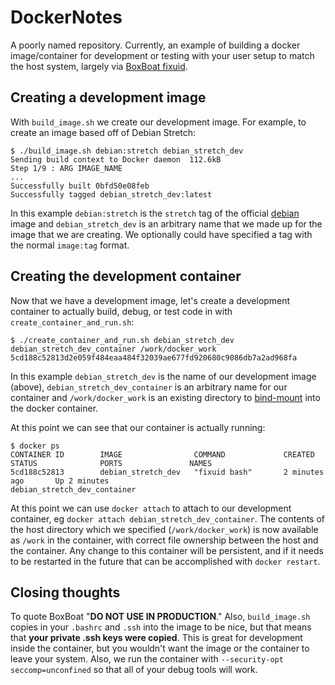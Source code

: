 # DockerNotes
A poorly named repository. Currently, an example of building a docker image/container for development or testing with your user setup to match the host system, largely via [BoxBoat fixuid](https://github.com/boxboat/fixuid).

## Creating a development image
With `build_image.sh` we create our development image. For example, to create an image based off of Debian Stretch:
```
$ ./build_image.sh debian:stretch debian_stretch_dev
Sending build context to Docker daemon  112.6kB
Step 1/9 : ARG IMAGE_NAME
...
Successfully built 0bfd50e08feb
Successfully tagged debian_stretch_dev:latest
```

In this example `debian:stretch` is the `stretch` tag of the official [debian](https://hub.docker.com/_/debian/) image and `debian_stretch_dev` is an arbitrary name that we made up for the image that we are creating. We optionally could have specified a tag with the normal `image:tag` format.

## Creating the development container
Now that we have a development image, let's create a development container to actually build, debug, or test code in with `create_container_and_run.sh`:
```
$ ./create_container_and_run.sh debian_stretch_dev debian_stretch_dev_container /work/docker_work
5cd188c52813d2e059f484eaa484f32039ae677fd920680c9086db7a2ad968fa
```

In this example `debian_stretch_dev` is the name of our development image (above), `debian_stretch_dev_container` is an arbitrary name for our container and `/work/docker_work` is an existing directory to [bind-mount](https://docs.docker.com/storage/bind-mounts/) into the docker container.

At this point we can see that our container is actually running:
```
$ docker ps
CONTAINER ID        IMAGE                COMMAND             CREATED             STATUS              PORTS               NAMES
5cd188c52813        debian_stretch_dev   "fixuid bash"       2 minutes ago       Up 2 minutes                            debian_stretch_dev_container
```

At this point we can use `docker attach` to attach to our development container, eg `docker attach debian_stretch_dev_container`. The contents of the host directory which we specified (`/work/docker_work`) is now available as `/work` in the container, with correct file ownership between the host and the container. Any change to this container will be persistent, and if it needs to be restarted in the future that can be accomplished with `docker restart`.

## Closing thoughts
To quote BoxBoat "**DO NOT USE IN PRODUCTION**." Also, `build_image.sh` copies in your `.bashrc` and `.ssh` into the image to be nice, but that means that **your private .ssh keys were copied**. This is great for development inside the container, but you wouldn't want the image or the container to leave your system. Also, we run the container with `--security-opt seccomp=unconfined` so that all of your debug tools will work.
